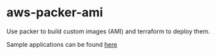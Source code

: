 # aws-packer-ami

Use packer to build custom images (AMI) and terraform to deploy them.

Sample applications can be found [here](sample-apps)
